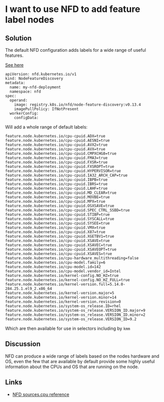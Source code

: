 # I want to use NFD to add feature label nodes

## Solution

The default NFD configuration adds labels for a wide range of useful features. 

[See here](cpu_flags.yaml)

```
apiVersion: nfd.kubernetes.io/v1
kind: NodeFeatureDiscovery
metadata:
  name: my-nfd-deployment
  namespace: nfd
spec:
  operand:
    image: registry.k8s.io/nfd/node-feature-discovery:v0.13.4
    imagePullPolicy: IfNotPresent
  workerConfig:
    configData:
```

Will add a whole range of default labels:

```
feature.node.kubernetes.io/cpu-cpuid.ADX=true
feature.node.kubernetes.io/cpu-cpuid.AESNI=true
feature.node.kubernetes.io/cpu-cpuid.AVX2=true
feature.node.kubernetes.io/cpu-cpuid.AVX=true
feature.node.kubernetes.io/cpu-cpuid.CMPXCHG8=true
feature.node.kubernetes.io/cpu-cpuid.FMA3=true
feature.node.kubernetes.io/cpu-cpuid.FXSR=true
feature.node.kubernetes.io/cpu-cpuid.FXSROPT=true
feature.node.kubernetes.io/cpu-cpuid.HYPERVISOR=true
feature.node.kubernetes.io/cpu-cpuid.IA32_ARCH_CAP=true
feature.node.kubernetes.io/cpu-cpuid.IBPB=true
feature.node.kubernetes.io/cpu-cpuid.IBRS=true
feature.node.kubernetes.io/cpu-cpuid.LAHF=true
feature.node.kubernetes.io/cpu-cpuid.MD_CLEAR=true
feature.node.kubernetes.io/cpu-cpuid.MOVBE=true
feature.node.kubernetes.io/cpu-cpuid.MPX=true
feature.node.kubernetes.io/cpu-cpuid.OSXSAVE=true
feature.node.kubernetes.io/cpu-cpuid.SPEC_CTRL_SSBD=true
feature.node.kubernetes.io/cpu-cpuid.STIBP=true
feature.node.kubernetes.io/cpu-cpuid.SYSCALL=true
feature.node.kubernetes.io/cpu-cpuid.SYSEE=true
feature.node.kubernetes.io/cpu-cpuid.VMX=true
feature.node.kubernetes.io/cpu-cpuid.X87=true
feature.node.kubernetes.io/cpu-cpuid.XGETBV1=true
feature.node.kubernetes.io/cpu-cpuid.XSAVE=true
feature.node.kubernetes.io/cpu-cpuid.XSAVEC=true
feature.node.kubernetes.io/cpu-cpuid.XSAVEOPT=true
feature.node.kubernetes.io/cpu-cpuid.XSAVES=true
feature.node.kubernetes.io/cpu-hardware_multithreading=false
feature.node.kubernetes.io/cpu-model.family=6
feature.node.kubernetes.io/cpu-model.id=142
feature.node.kubernetes.io/cpu-model.vendor_id=Intel
feature.node.kubernetes.io/kernel-config.NO_HZ=true
feature.node.kubernetes.io/kernel-config.NO_HZ_FULL=true
feature.node.kubernetes.io/kernel-version.full=5.14.0-284.25.1.el9_2.x86_64
feature.node.kubernetes.io/kernel-version.major=5
feature.node.kubernetes.io/kernel-version.minor=14
feature.node.kubernetes.io/kernel-version.revision=0
feature.node.kubernetes.io/system-os_release.ID=rhel
feature.node.kubernetes.io/system-os_release.VERSION_ID.major=9
feature.node.kubernetes.io/system-os_release.VERSION_ID.minor=2
feature.node.kubernetes.io/system-os_release.VERSION_ID=9.2
```

Which are then available for use in selectors including by `kmm`


## Discussion

NFD can produce a wide range of labels based on the nodes hardware and OS, even the few that are available by default provide some highly useful information about the CPUs and OS that are running on the node.


## Links

* [NFD sources.cpu reference](https://kubernetes-sigs.github.io/node-feature-discovery/v0.13/reference/worker-configuration-reference.html)

